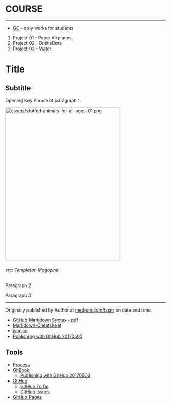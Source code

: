 # COURSE
___
- [GC](https://classroom.google.com/u/0/c/NzQyNjk4NDA2Nlpa) - only works for students

1. Project 01 - Paper Airplanes
2. Project 02 - BristleBots
3. [Project 03 - Water](project03water.md)

# Title
## Subtitle

<div class="cols">
<p class="firstBold"><span id="firstBold">Opening Key Phrase</span> of paragraph 1.
</p>
<div class="right column-image">
<img src="assets/stuffed-animals-for-all-ages-01.png" alt="assets/stuffed-animals-for-all-ages-01.png" style="height:480px;width:360px;">
<h6>src: Templeton Magazine</h6>
</div>
<p>
Paragraph 2.
</p>
<p>
Paragraph 3.
</p>
</div>

___

Originally published by Author at [medium.com/tssm]() on date and time.

- [GitHub Markdown Syntax - pdf](https://guides.github.com/pdfs/markdown-cheatsheet-online.pdf)
- [Markdown-Cheatsheet](https://github.com/adam-p/markdown-here/wiki/Markdown-Cheatsheet)
- [jsonlint](http://jsonlint.com/)
- [Publishing with GitHub 20170503](https://drive.google.com/open?id=1Tu_b1oixurg9lId2z3LH_ZiLz1sH9sYD9ypdmZGwE9c)


## Tools
- [Process](https://github.com/janzeteachesit/2017-2018/blob/master/process-20171021.md)
- [GitBook](tools/gitbook.md)
  - [Publishing with GitHub 20170503](https://drive.google.com/open?id=1Tu_b1oixurg9lId2z3LH_ZiLz1sH9sYD9ypdmZGwE9c)
- [GitHub](https://github.com/)
  - [GitHub To Do](https://github.com/janzeteachesit#todo)
  - [GitHub Issues](https://github.com/issues?utf8=%E2%9C%93&q=is%3Aissue+author%3Ajanzeteachesit)
- [GitHub Pages](tools/gh_pages.md)


